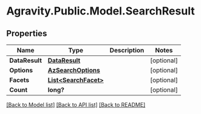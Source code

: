 # Agravity.Public.Model.SearchResult

## Properties

Name | Type | Description | Notes
------------ | ------------- | ------------- | -------------
**DataResult** | [**DataResult**](DataResult.md) |  | [optional] 
**Options** | [**AzSearchOptions**](AzSearchOptions.md) |  | [optional] 
**Facets** | [**List&lt;SearchFacet&gt;**](SearchFacet.md) |  | [optional] 
**Count** | **long?** |  | [optional] 

[[Back to Model list]](../README.md#documentation-for-models) [[Back to API list]](../README.md#documentation-for-api-endpoints) [[Back to README]](../README.md)


